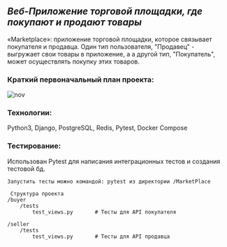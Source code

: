 ## _Веб-Приложение торговой площадки, где покупают и продают товары_

«Marketplace»: приложение торговой площадки, которое связывает покупателя и продавца. Один тип пользователя, "Продавец" - выгружает свои товары в приложение, а а другой тип, "Покупатель", может осуществлять покупку этих товаров.

### Краткий первоначальный план проекта:


![nov](https://github.com/ElenaGlu/MarketPlace/assets/123466535/dc2c5527-c0aa-4451-bc7f-096caf9875a9)


### Технологии:

Python3, Django, PostgreSQL, Redis, Pytest, Docker Compose


### Тестирование:

Использован Pytest для написания интеграционных тестов и создания тестовой бд.

```
Запустить тесты можно командой: pytest из директории /MarketPlace

 Структура проекта
/buyer                
    /tests                  
        test_views.py       # Тесты для API покупателя

/seller            
    /tests                  
        test_views.py       # Тесты для API продавца
```
